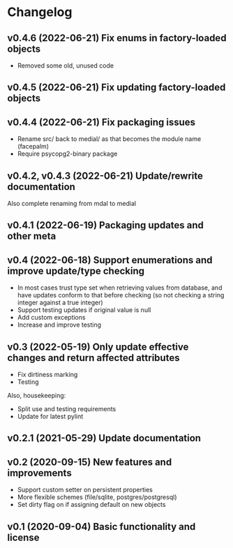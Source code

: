 # Changelog

## v0.4.6 (2022-06-21) Fix enums in factory-loaded objects

* Removed some old, unused code

## v0.4.5 (2022-06-21) Fix updating factory-loaded objects

## v0.4.4 (2022-06-21) Fix packaging issues

* Rename src/ back to medial/ as that becomes the module name (facepalm)
* Require psycopg2-binary package

## v0.4.2, v0.4.3 (2022-06-21) Update/rewrite documentation

Also complete renaming from mdal to medial

## v0.4.1 (2022-06-19) Packaging updates and other meta


## v0.4 (2022-06-18) Support enumerations and improve update/type checking

* In most cases trust type set when retrieving values from database, and have
  updates conform to that before checking (so not checking a string integer
  against a true integer)
* Support testing updates if original value is null
* Add custom exceptions
* Increase and improve testing

## v0.3 (2022-05-19) Only update effective changes and return affected attributes

* Fix dirtiness marking
* Testing

Also, housekeeping:

* Split use and testing requirements
* Update for latest pylint

## v0.2.1 (2021-05-29) Update documentation


## v0.2 (2020-09-15) New features and improvements

* Support custom setter on persistent properties
* More flexible schemes (file/sqlite, postgres/postgresql)
* Set dirty flag on if assigning default on new objects

## v0.1 (2020-09-04) Basic functionality and license


